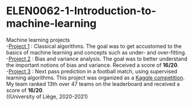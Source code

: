 # ELEN0062-1-Introduction-to-machine-learning
Machine learning projects  
-[Project 1](https://github.com/sibced/ELEN0062-1-Introduction-to-machine-learning/tree/main/Project%201) : Classical algorithms. The goal was to get accustomed to the basics of machine learning and concepts such as under- and over-fitting.  
-[Project 2](https://github.com/sibced/ELEN0062-1-Introduction-to-machine-learning/tree/main/Project%202) : Bias and variance analysis. The goal was to better understand the important notions of bias and variance. Received a score of **16/20**.  
-[Project 3](https://github.com/sibced/ELEN0062-1-Introduction-to-machine-learning/tree/main/Project%203) : Next pass prediction in a football match, using supervised learning algorithms. This project was organized as a [Kaggle competition](https://www.kaggle.com/c/iml2020). My team ranked 13th over 47 teams on the leaderboard and received a score of **16/20**.  
((University of Liège, 2020-2021)
